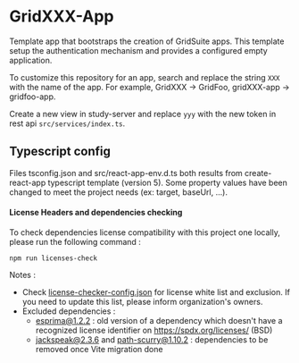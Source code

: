# GridXXX-App

Template app that bootstraps the creation of GridSuite apps.
This template setup the authentication mechanism and provides a configured empty application.

To customize this repository for an app, search and replace the string `XXX` with the name of the app. For example, GridXXX -> GridFoo, gridXXX-app -> gridfoo-app.

Create a new view in study-server and replace `yyy` with the new token in rest api `src/services/index.ts`.

## Typescript config

Files tsconfig.json and src/react-app-env.d.ts both results from create-react-app typescript template (version 5).
Some property values have been changed to meet the project needs (ex: target, baseUrl, ...).

#### License Headers and dependencies checking

To check dependencies license compatibility with this project one locally, please run the following command :

```
npm run licenses-check
```

Notes : 
* Check [license-checker-config.json](license-checker-config.json) for license white list and exclusion.
If you need to update this list, please inform organization's owners.
* Excluded dependencies :
    * esprima@1.2.2 : old version of a dependency which doesn't have a recognized license identifier on https://spdx.org/licenses/ (BSD)
    * jackspeak@2.3.6 and path-scurry@1.10.2 : dependencies to be removed once Vite migration done
